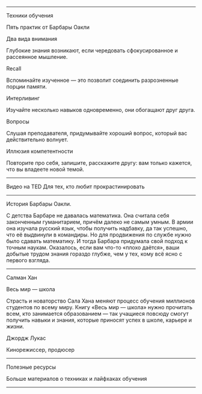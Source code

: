 ﻿----

Техники обучения

Пять практик от Барбары Оакли


Два вида внимания

Глубокие знания возникают, если чередовать сфокусированное и рассеянное мышление.


Recall

Вспоминайте изученное — это позволит соединить разрозненные порции памяти.


Интерливинг

Изучайте несколько навыков одновременно, они обогащают друг друга.


Вопросы

Слушая преподавателя, придумывайте хороший вопрос, который вас действительно волнует.


Иллюзия компетентности

Повторите про себя, запишите, расскажите другу: вам только кажется, что вы владеете новой темой.


----


Видео нa TED
Для тех, кто любит прокрастинировать


----


История Барбары Оакли.

С детства Барбаре не давалась математика. Она считала себя законченным гуманитарием, 
причём далеко не самым умным. В армии она изучала русский язык, чтобы получить надбавку, 
да так успешно, что её выдвинули в командиры. Но для продвижения по службе нужно было сдавать математику. 
И тогда Барбара придумала свой подход к точным наукам. Оказалось, если вам что-то «плохо даётся», 
ваши добытые трудом знания гораздо глубже, чем у тех, кому всё ясно с первого взгляда.


----

Салман Хан

Весь мир
 — школа


Страсть и новаторство Сала Хана меняют процесс обучения миллионов студентов по всему миру. 
Книгу «Весь мир — школа» нужно прочитать всем, кто занимается образованием — так учащиеся повсюду 
смогут получить навыки и знания, которые приносят успех в школе, карьере и жизни.


Джордж Лукас

Кинорежиссер, продюсер


----

Полезные ресурсы

Больше материалов о техниках и лайфхаках обучения

----
